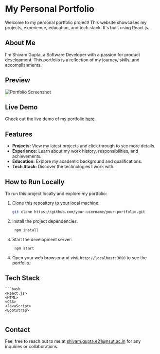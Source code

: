 # My Personal Portfolio

Welcome to my personal portfolio project! This website showcases my projects, experience, education, and tech stack. It's built using React.js.

## About Me

I'm Shivam Gupta, a Software Developer with a passion for product development. This portfolio is a reflection of my journey, skills, and accomplishments.

## Preview

![Portfolio Screenshot]('.src/Assets/images/readme1.JPG')

## Live Demo

Check out the live demo of my portfolio [here](https://your-portfolio-url.com).

## Features

- **Projects:** View my latest projects and click through to see more details.
- **Experience:** Learn about my work history, responsibilities, and achievements.
- **Education:** Explore my academic background and qualifications.
- **Tech Stack:** Discover the technologies I work with.

## How to Run Locally

To run this project locally and explore my portfolio:

1. Clone this repository to your local machine:

   ```bash
   git clone https://github.com/your-username/your-portfolio.git
   ```
2. Install the project dependencies:

   ```bash
    npm install
   ```

3. Start the development server:

   ```bash
    npm start
   ```

4. Open your web browser and visit ``` http://localhost:3000 ``` to see the portfolio.:


## Tech Stack
    ```bash
    <React.js>
    <HTML>
    <CSS>
    <JavaScript>
    <Bootstrap>
    ```


  
## Contact
Feel free to reach out to me at [shivam.gupta.e21@nsut.ac.in](mailto:shivam.gupta.e21@nsut.ac.in) for any inquiries or collaborations.